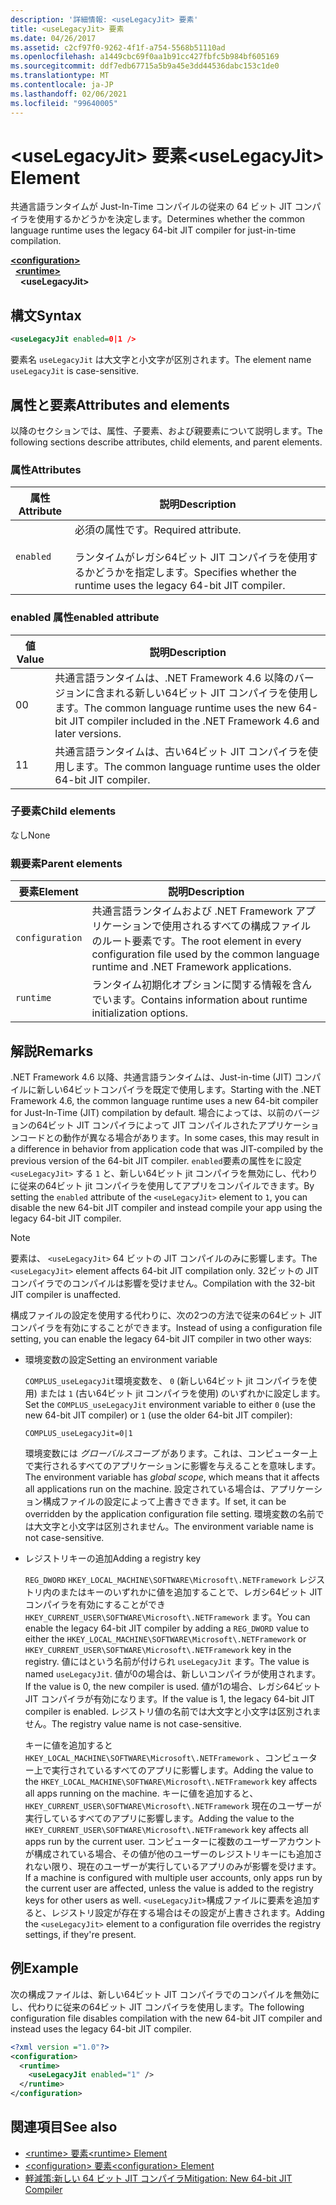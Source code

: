 ```yaml
---
description: '詳細情報: <useLegacyJit> 要素'
title: <useLegacyJit> 要素
ms.date: 04/26/2017
ms.assetid: c2cf97f0-9262-4f1f-a754-5568b51110ad
ms.openlocfilehash: a1449cbc69f0aa1b91cc427fbfc5b984bf605169
ms.sourcegitcommit: ddf7edb67715a5b9a45e3dd44536dabc153c1de0
ms.translationtype: MT
ms.contentlocale: ja-JP
ms.lasthandoff: 02/06/2021
ms.locfileid: "99640005"
---
```

# <a name="uselegacyjit-element"></a><span data-ttu-id="8ae11-103">\<useLegacyJit> 要素</span><span class="sxs-lookup"><span data-stu-id="8ae11-103">\<useLegacyJit> Element</span></span>

<span data-ttu-id="8ae11-104">共通言語ランタイムが Just-In-Time コンパイルの従来の 64 ビット JIT コンパイラを使用するかどうかを決定します。</span><span class="sxs-lookup"><span data-stu-id="8ae11-104">Determines whether the common language runtime uses the legacy 64-bit JIT compiler for just-in-time compilation.</span></span>  
  
[**\<configuration>**](../configuration-element.md)\
&nbsp;&nbsp;[**\<runtime>**](runtime-element.md)\
&nbsp;&nbsp;&nbsp;&nbsp;**\<useLegacyJit>**  
  
## <a name="syntax"></a><span data-ttu-id="8ae11-105">構文</span><span class="sxs-lookup"><span data-stu-id="8ae11-105">Syntax</span></span>  
  
```xml
<useLegacyJit enabled=0|1 />
```

<span data-ttu-id="8ae11-106">要素名 `useLegacyJit` は大文字と小文字が区別されます。</span><span class="sxs-lookup"><span data-stu-id="8ae11-106">The element name `useLegacyJit` is case-sensitive.</span></span>
  
## <a name="attributes-and-elements"></a><span data-ttu-id="8ae11-107">属性と要素</span><span class="sxs-lookup"><span data-stu-id="8ae11-107">Attributes and elements</span></span>

<span data-ttu-id="8ae11-108">以降のセクションでは、属性、子要素、および親要素について説明します。</span><span class="sxs-lookup"><span data-stu-id="8ae11-108">The following sections describe attributes, child elements, and parent elements.</span></span>  
  
### <a name="attributes"></a><span data-ttu-id="8ae11-109">属性</span><span class="sxs-lookup"><span data-stu-id="8ae11-109">Attributes</span></span>  
  
| <span data-ttu-id="8ae11-110">属性</span><span class="sxs-lookup"><span data-stu-id="8ae11-110">Attribute</span></span> | <span data-ttu-id="8ae11-111">説明</span><span class="sxs-lookup"><span data-stu-id="8ae11-111">Description</span></span>                                                                                   |  
| --------- | --------------------------------------------------------------------------------------------- |  
| `enabled` | <span data-ttu-id="8ae11-112">必須の属性です。</span><span class="sxs-lookup"><span data-stu-id="8ae11-112">Required attribute.</span></span><br><br><span data-ttu-id="8ae11-113">ランタイムがレガシ64ビット JIT コンパイラを使用するかどうかを指定します。</span><span class="sxs-lookup"><span data-stu-id="8ae11-113">Specifies whether the runtime uses the legacy 64-bit JIT compiler.</span></span> |  
  
### <a name="enabled-attribute"></a><span data-ttu-id="8ae11-114">enabled 属性</span><span class="sxs-lookup"><span data-stu-id="8ae11-114">enabled attribute</span></span>  
  
| <span data-ttu-id="8ae11-115">値</span><span class="sxs-lookup"><span data-stu-id="8ae11-115">Value</span></span> | <span data-ttu-id="8ae11-116">説明</span><span class="sxs-lookup"><span data-stu-id="8ae11-116">Description</span></span>                                                                                                         |  
| ----- | ------------------------------------------------------------------------------------------------------------------- |  
| <span data-ttu-id="8ae11-117">0</span><span class="sxs-lookup"><span data-stu-id="8ae11-117">0</span></span>     | <span data-ttu-id="8ae11-118">共通言語ランタイムは、.NET Framework 4.6 以降のバージョンに含まれる新しい64ビット JIT コンパイラを使用します。</span><span class="sxs-lookup"><span data-stu-id="8ae11-118">The common language runtime uses the new 64-bit JIT compiler included in the .NET Framework 4.6 and later versions.</span></span> |  
| <span data-ttu-id="8ae11-119">1</span><span class="sxs-lookup"><span data-stu-id="8ae11-119">1</span></span>     | <span data-ttu-id="8ae11-120">共通言語ランタイムは、古い64ビット JIT コンパイラを使用します。</span><span class="sxs-lookup"><span data-stu-id="8ae11-120">The common language runtime uses the older 64-bit JIT compiler.</span></span>                                                     |  
  
### <a name="child-elements"></a><span data-ttu-id="8ae11-121">子要素</span><span class="sxs-lookup"><span data-stu-id="8ae11-121">Child elements</span></span>

<span data-ttu-id="8ae11-122">なし</span><span class="sxs-lookup"><span data-stu-id="8ae11-122">None</span></span>
  
### <a name="parent-elements"></a><span data-ttu-id="8ae11-123">親要素</span><span class="sxs-lookup"><span data-stu-id="8ae11-123">Parent elements</span></span>  
  
| <span data-ttu-id="8ae11-124">要素</span><span class="sxs-lookup"><span data-stu-id="8ae11-124">Element</span></span>         | <span data-ttu-id="8ae11-125">説明</span><span class="sxs-lookup"><span data-stu-id="8ae11-125">Description</span></span>                                                                                                       |  
| --------------- | ----------------------------------------------------------------------------------------------------------------- |  
| `configuration` | <span data-ttu-id="8ae11-126">共通言語ランタイムおよび .NET Framework アプリケーションで使用されるすべての構成ファイルのルート要素です。</span><span class="sxs-lookup"><span data-stu-id="8ae11-126">The root element in every configuration file used by the common language runtime and .NET Framework applications.</span></span> |  
| `runtime`       | <span data-ttu-id="8ae11-127">ランタイム初期化オプションに関する情報を含んでいます。</span><span class="sxs-lookup"><span data-stu-id="8ae11-127">Contains information about runtime initialization options.</span></span>                                                        |  
  
## <a name="remarks"></a><span data-ttu-id="8ae11-128">解説</span><span class="sxs-lookup"><span data-stu-id="8ae11-128">Remarks</span></span>  

<span data-ttu-id="8ae11-129">.NET Framework 4.6 以降、共通言語ランタイムは、Just-in-time (JIT) コンパイルに新しい64ビットコンパイラを既定で使用します。</span><span class="sxs-lookup"><span data-stu-id="8ae11-129">Starting with the .NET Framework 4.6, the common language runtime uses a new 64-bit compiler for Just-In-Time (JIT) compilation by default.</span></span> <span data-ttu-id="8ae11-130">場合によっては、以前のバージョンの64ビット JIT コンパイラによって JIT コンパイルされたアプリケーションコードとの動作が異なる場合があります。</span><span class="sxs-lookup"><span data-stu-id="8ae11-130">In some cases, this may result in a difference in behavior from application code that was JIT-compiled by the previous version of the 64-bit JIT compiler.</span></span> <span data-ttu-id="8ae11-131">`enabled`要素の属性をに設定 `<useLegacyJit>` する `1` と、新しい64ビット jit コンパイラを無効にし、代わりに従来の64ビット jit コンパイラを使用してアプリをコンパイルできます。</span><span class="sxs-lookup"><span data-stu-id="8ae11-131">By setting the `enabled` attribute of the `<useLegacyJit>` element to `1`, you can disable the new 64-bit JIT compiler and instead compile your app using the legacy 64-bit JIT compiler.</span></span>  
  
> [!NOTE]
> <span data-ttu-id="8ae11-132">要素は、 `<useLegacyJit>` 64 ビットの JIT コンパイルのみに影響します。</span><span class="sxs-lookup"><span data-stu-id="8ae11-132">The `<useLegacyJit>` element affects 64-bit JIT compilation only.</span></span> <span data-ttu-id="8ae11-133">32ビットの JIT コンパイラでのコンパイルは影響を受けません。</span><span class="sxs-lookup"><span data-stu-id="8ae11-133">Compilation with the 32-bit JIT compiler is unaffected.</span></span>  
  
<span data-ttu-id="8ae11-134">構成ファイルの設定を使用する代わりに、次の2つの方法で従来の64ビット JIT コンパイラを有効にすることができます。</span><span class="sxs-lookup"><span data-stu-id="8ae11-134">Instead of using a configuration file setting, you can enable the legacy 64-bit JIT compiler in two other ways:</span></span>  
  
- <span data-ttu-id="8ae11-135">環境変数の設定</span><span class="sxs-lookup"><span data-stu-id="8ae11-135">Setting an environment variable</span></span>

  <span data-ttu-id="8ae11-136">`COMPLUS_useLegacyJit`環境変数を、 `0` (新しい64ビット jit コンパイラを使用) または `1` (古い64ビット jit コンパイラを使用) のいずれかに設定します。</span><span class="sxs-lookup"><span data-stu-id="8ae11-136">Set the `COMPLUS_useLegacyJit` environment variable to either `0` (use the new 64-bit JIT compiler) or `1` (use the older 64-bit JIT compiler):</span></span>
  
  ```env  
  COMPLUS_useLegacyJit=0|1  
  ```  
  
  <span data-ttu-id="8ae11-137">環境変数には *グローバルスコープ* があります。これは、コンピューター上で実行されるすべてのアプリケーションに影響を与えることを意味します。</span><span class="sxs-lookup"><span data-stu-id="8ae11-137">The environment variable has *global scope*, which means that it affects all applications run on the machine.</span></span> <span data-ttu-id="8ae11-138">設定されている場合は、アプリケーション構成ファイルの設定によって上書きできます。</span><span class="sxs-lookup"><span data-stu-id="8ae11-138">If set, it can be overridden by the application configuration file setting.</span></span> <span data-ttu-id="8ae11-139">環境変数の名前では大文字と小文字は区別されません。</span><span class="sxs-lookup"><span data-stu-id="8ae11-139">The environment variable name is not case-sensitive.</span></span>
  
- <span data-ttu-id="8ae11-140">レジストリキーの追加</span><span class="sxs-lookup"><span data-stu-id="8ae11-140">Adding a registry key</span></span>

  <span data-ttu-id="8ae11-141">`REG_DWORD` `HKEY_LOCAL_MACHINE\SOFTWARE\Microsoft\.NETFramework` レジストリ内のまたはキーのいずれかに値を追加することで、レガシ64ビット JIT コンパイラを有効にすることができ `HKEY_CURRENT_USER\SOFTWARE\Microsoft\.NETFramework` ます。</span><span class="sxs-lookup"><span data-stu-id="8ae11-141">You can enable the legacy 64-bit JIT compiler by adding a `REG_DWORD` value to either the `HKEY_LOCAL_MACHINE\SOFTWARE\Microsoft\.NETFramework` or `HKEY_CURRENT_USER\SOFTWARE\Microsoft\.NETFramework` key in the registry.</span></span> <span data-ttu-id="8ae11-142">値にはという名前が付けられ `useLegacyJit` ます。</span><span class="sxs-lookup"><span data-stu-id="8ae11-142">The value is named `useLegacyJit`.</span></span> <span data-ttu-id="8ae11-143">値が0の場合は、新しいコンパイラが使用されます。</span><span class="sxs-lookup"><span data-stu-id="8ae11-143">If the value is 0, the new compiler is used.</span></span> <span data-ttu-id="8ae11-144">値が1の場合、レガシ64ビット JIT コンパイラが有効になります。</span><span class="sxs-lookup"><span data-stu-id="8ae11-144">If the value is 1, the legacy 64-bit JIT compiler is enabled.</span></span> <span data-ttu-id="8ae11-145">レジストリ値の名前では大文字と小文字は区別されません。</span><span class="sxs-lookup"><span data-stu-id="8ae11-145">The registry value name is not case-sensitive.</span></span>
  
  <span data-ttu-id="8ae11-146">キーに値を追加すると `HKEY_LOCAL_MACHINE\SOFTWARE\Microsoft\.NETFramework` 、コンピューター上で実行されているすべてのアプリに影響します。</span><span class="sxs-lookup"><span data-stu-id="8ae11-146">Adding the value to the `HKEY_LOCAL_MACHINE\SOFTWARE\Microsoft\.NETFramework` key affects all apps running on the machine.</span></span> <span data-ttu-id="8ae11-147">キーに値を追加すると、 `HKEY_CURRENT_USER\SOFTWARE\Microsoft\.NETFramework` 現在のユーザーが実行しているすべてのアプリに影響します。</span><span class="sxs-lookup"><span data-stu-id="8ae11-147">Adding the value to the `HKEY_CURRENT_USER\SOFTWARE\Microsoft\.NETFramework` key affects all apps run by the current user.</span></span> <span data-ttu-id="8ae11-148">コンピューターに複数のユーザーアカウントが構成されている場合、その値が他のユーザーのレジストリキーにも追加されない限り、現在のユーザーが実行しているアプリのみが影響を受けます。</span><span class="sxs-lookup"><span data-stu-id="8ae11-148">If a machine is configured with multiple user accounts, only apps run by the current user are affected, unless the value is added to the registry keys for other users as well.</span></span> <span data-ttu-id="8ae11-149">`<useLegacyJit>`構成ファイルに要素を追加すると、レジストリ設定が存在する場合はその設定が上書きされます。</span><span class="sxs-lookup"><span data-stu-id="8ae11-149">Adding the `<useLegacyJit>` element to a configuration file overrides the registry settings, if they're present.</span></span>  
  
## <a name="example"></a><span data-ttu-id="8ae11-150">例</span><span class="sxs-lookup"><span data-stu-id="8ae11-150">Example</span></span>  

<span data-ttu-id="8ae11-151">次の構成ファイルは、新しい64ビット JIT コンパイラでのコンパイルを無効にし、代わりに従来の64ビット JIT コンパイラを使用します。</span><span class="sxs-lookup"><span data-stu-id="8ae11-151">The following configuration file disables compilation with the new 64-bit JIT compiler and instead uses the legacy 64-bit JIT compiler.</span></span>  
  
```xml  
<?xml version ="1.0"?>  
<configuration>  
  <runtime>  
    <useLegacyJit enabled="1" />  
  </runtime>  
</configuration>  
```  
  
## <a name="see-also"></a><span data-ttu-id="8ae11-152">関連項目</span><span class="sxs-lookup"><span data-stu-id="8ae11-152">See also</span></span>

- [<span data-ttu-id="8ae11-153">\<runtime> 要素</span><span class="sxs-lookup"><span data-stu-id="8ae11-153">\<runtime> Element</span></span>](runtime-element.md)
- [<span data-ttu-id="8ae11-154">\<configuration> 要素</span><span class="sxs-lookup"><span data-stu-id="8ae11-154">\<configuration> Element</span></span>](../configuration-element.md)
- [<span data-ttu-id="8ae11-155">軽減策:新しい 64 ビット JIT コンパイラ</span><span class="sxs-lookup"><span data-stu-id="8ae11-155">Mitigation: New 64-bit JIT Compiler</span></span>](../../../migration-guide/mitigation-new-64-bit-jit-compiler.md)
